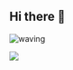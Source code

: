 ## Hi there 👋

![waving](https://capsule-render.vercel.app/api?type=waving&height=200&text=Hello&fontAlign=80&fontAlignY=40&color=gradient)

<!--
**choyeounghyeon/choyeounghyeon** is a ✨ _special_ ✨ repository because its `README.md` (this file) appears on your GitHub profile.

Here are some ideas to get you started:

- 🔭 I’m currently working on ...
- 🌱 I’m currently learning ...
- 👯 I’m looking to collaborate on ...
- 🤔 I’m looking for help with ...
- 💬 Ask me about ...
- 📫 How to reach me: ...
- 😄 Pronouns: ...
- ⚡ Fun fact: ...

-->
![](./profile-3d-contrib/profile-night-view.svg)
